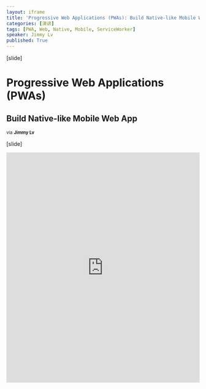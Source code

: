 ```yaml
---
layout: iframe
title: 'Progressive Web Applications (PWAs): Build Native-like Mobile Web App'
categories: [演讲]
tags: [PWA, Web, Native, Mobile, ServiceWorker]
speaker: Jimmy Lv
published: True
---
```


[slide]

# Progressive Web Applications (PWAs)

## Build Native-like Mobile Web App

<small>via <strong>Jimmy Lv</strong></small>

[slide]

<iframe id="preview" style="height: 600px;" frameborder="0" width="100%" height="100%"
        src="https://lecture.jimmylv.info/assets/2017-05-10-tech-radar-pwa-build-native-like-mobile-web-app.pdf">
</iframe>